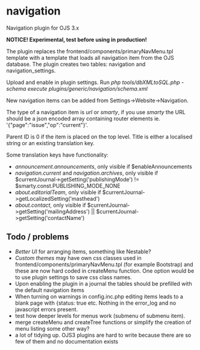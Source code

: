# navigation
Navigation plugin for OJS 3.x

**NOTICE! Experimental, test before using in production!**

The plugin replaces the frontend/components/primaryNavMenu.tpl template with a template that loads all navigation item from the OJS database. The plugin creates two tables: navigation and navigation_settings.

Upload and enable in plugin settings. 
Run *php tools/dbXMLtoSQL.php -schema execute plugins/generic/navigation/schema.xml*

New navigation items can be added from Settings->Website->Navigation.

The type of a navigation item is *url* or *smarty*, if you use *smarty* the URL should be a json encoded array containing router elements ie. '{"page":"issue","op":"current"}'.

Parent ID is 0 if the item is placed on the top level. Title is either a localised string or an existing translation key. 

Some translation keys have functionality:
- *announcement.announcements*, only visible if $enableAnnouncements
- *navigation.current* and *navigation.archives*, only visible if $currentJournal->getSetting('publishingMode') != $smarty.const.PUBLISHING_MODE_NONE
- *about.editorialTeam*, only visible if $currentJournal->getLocalizedSetting('masthead')
- *about.contact*, only visible if $currentJournal->getSetting('mailingAddress') || $currentJournal->getSetting('contactName')

## Todo / problems

- *Better UI* for arranging items, something like Nestable?
- *Custom themes* may have own css classes used in frontend/components/primaryNavMenu.tpl (for example Bootstrap) and these are now hard coded in createMenu function. One option would be to use plugin settings to save css class names.
- Upon enabling the plugin in a journal the tables should be prefilled with the default navigation items 
- When turning on warnings in config.inc.php editing items leads to a blank page with {status: true etc. Nothing in the error_log and no javascript errors present.
- test how deeper levels for menus work (submenu of submenu item). 
- merge createMenu and createTree functions or simplify the creation of menu listing some other way?
- a lot of tidying up. OJS3 plugins are hard to write because there are so few of them and no documentation exists
